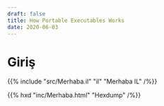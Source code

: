 ```yaml
---
draft: false
title: How Portable Executables Works
date: 2020-06-03
---
```




# Giriş

{{% include "src/Merhaba.il" "il" "Merhaba IL" /%}}

{{% hxd "inc/Merhaba.html" "Hexdump" /%}}
